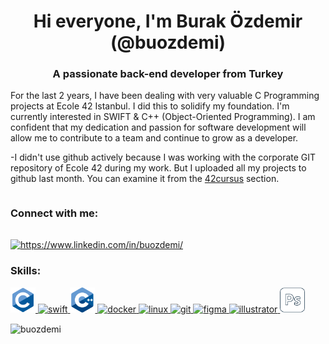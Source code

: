 

<h1 align="center">Hi everyone, I'm Burak Özdemir (@buozdemi) </h1>
<h3 align="center">A passionate back-end developer from Turkey</h3>

For the last 2 years, I have been dealing with very valuable C Programming projects at Ecole 42 Istanbul. I did this to solidify my foundation. I'm currently interested in SWIFT & C++ (Object-Oriented Programming). I am confident that my dedication and passion for software development will allow me to contribute to a team and continue to grow as a developer. 

-I didn't use github actively because I was working with the corporate GIT repository of Ecole 42 during my work. But I uploaded all my projects to github last month. You can examine it from the [42cursus](https://github.com/buozdemi/42cursus) section.

<div style="display: inline-block; width: 50%;">
  <h3>Connect with me:
</div>

<p align="left">
  <a href="https://www.linkedin.com/in/buozdemi/" target="blank"><img align="center" src="https://raw.githubusercontent.com/rahuldkjain/github-profile-readme-generator/master/src/images/icons/Social/linked-in-alt.svg" alt="https://www.linkedin.com/in/buozdemi/" height="30" width="40" /></a>
</p>



<h3 align="left">Skills:</h3>
<p align="left"> <a href="https://www.cprogramming.com/" target="_blank" rel="noreferrer"> <img src="https://raw.githubusercontent.com/devicons/devicon/master/icons/c/c-original.svg" alt="c" width="40" height="40"/> </a> <a href="https://developer.apple.com" target="_blank" rel="noreferrer"> <img src="https://developer.apple.com/swift/images/swift-logo.svg" alt="swift" width="40" height="40"/> </a>
<a href="https://www.w3schools.com/cpp/" target="_blank" rel="noreferrer"> <img src="https://raw.githubusercontent.com/devicons/devicon/master/icons/cplusplus/cplusplus-original.svg" alt="cplusplus" width="40" height="40"/> </a> <a href="https://www.docker.com" target="_blank" rel="noreferrer"> <img 
src="https://www.vectorlogo.zone/logos/docker/docker-tile.svg" alt="docker" width="40" height="40"/> </a> <a href="https://www.linux.org/pages/download/" target="_blank" rel="noreferrer"> <img src="https://www.vectorlogo.zone/logos/linux/linux-icon.svg" alt="linux" width="40" height="40"/> </a> <a href="https://git-scm.com" target="_blank" rel="noreferrer"> <img src="https://www.vectorlogo.zone/logos/git-scm/git-scm-icon.svg" alt="git" width="40" height="40"/> </a>
<a href="https://www.figma.com/" target="_blank" rel="noreferrer"> <img src="https://www.vectorlogo.zone/logos/figma/figma-icon.svg" alt="figma" width="40" height="40"/> </a> <a href="https://www.adobe.com/in/products/illustrator.html" target="_blank" rel="noreferrer"> <img src="https://www.vectorlogo.zone/logos/adobe_illustrator/adobe_illustrator-icon.svg" alt="illustrator" width="40" height="40"/> </a> <a href="https://www.photoshop.com/en" target="_blank" rel="noreferrer"> <img src="https://raw.githubusercontent.com/devicons/devicon/master/icons/photoshop/photoshop-line.svg" alt="photoshop" width="40" height="40"/> </a> </p>

<p><img align="center" src="https://github-readme-stats.vercel.app/api/top-langs?username=buozdemi&show_icons=true&locale=en&layout=compact" alt="buozdemi" /></p> </div>

<!---
For now, I will share my Ecole 42 Istanbul project codes with you.
--->
